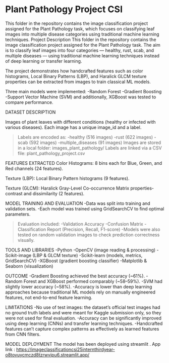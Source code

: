 # Plant Pathology Project CSI
This folder in the repository contains the image classification project assigned for the Plant Pathology task, which focuses on classifying leaf images into multiple disease categories using traditional machine learning techniques.
Project Description
This folder in the repository contains the image classification project assigned for the Plant Pathology task.
The aim is to classify leaf images into four categories — healthy, rust, scab, and multiple diseases — using traditional machine learning techniques instead of deep learning or transfer learning.

The project demonstrates how handcrafted features such as color histograms, Local Binary Patterns (LBP), and Haralick GLCM texture properties can be extracted from images to train classical ML models.

Three main models were implemented:
-Random Forest
-Gradient Boosting
-Support Vector Machine (SVM)
and additionally, XGBoost was tested to compare performance.

DATASET DESCRIPTION

Images of plant leaves with different conditions (healthy or infected with various diseases).
Each image has a unique image_id and a label.

>Labels are encoded as:
-healthy (516 images)
-rust (622 images)
-scab (592 images)
-multiple_diseases (91 images)
Images are stored in a local folder: images_plant_pathology/
Labels are linked via a CSV file: plant_pathology_project.csv

FEATURES EXTRACTED
Color Histograms:
8 bins each for Blue, Green, and Red channels (24 features).

Texture (LBP):
Local Binary Pattern histograms (9 features).

Texture (GLCM):
Haralick Gray-Level Co-occurrence Matrix properties- contrast and dissimilarity (2 features).

MODEL TRAINING AND EVALUATION
-Data was split into training and validation sets.
-Each model was trained using GridSearchCV to find optimal parameters.

>Evaluation included:
-Validation Accuracy
-Confusion Matrix
-Classification Report (Precision, Recall, F1-score)
-Models were also tested on random validation images to check prediction correctness visually.

TOOLS AND LIBRARIES
-Python
-OpenCV (image reading & processing)
-Scikit-image (LBP & GLCM texture)
-Scikit-learn (models, metrics, GridSearchCV)
-XGBoost (gradient boosting classifier)
-Matplotlib & Seaborn (visualization)

OUTCOME
-Gradient Boosting achieved the best accuracy (~61%).
-Random Forest and XGBoost performed comparably (~58–59%).
-SVM had slightly lower accuracy (~58%).
-Accuracy is lower than deep learning approaches because traditional ML models rely on manually engineered features, not end-to-end feature learning.

LIMITATIONS
-No use of test images: the dataset’s official test images had no ground truth labels and were meant for Kaggle submission only, so they were not used for final evaluation.
-Accuracy can be significantly improved using deep learning (CNNs) and transfer learning techniques.
-Handcrafted features can’t capture complex patterns as effectively as learned features from CNN filters.

MODEL DEPLOYMENT
The model has been deployed using streamlit .
App link : https://imageclassificationcsi25internthirdyear-o8tovuycmczd8tzrwvjpu6.streamlit.app/

